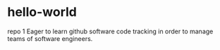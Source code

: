 # hello-world
repo 1
Eager to learn github software code tracking in order to manage teams of software engineers.
